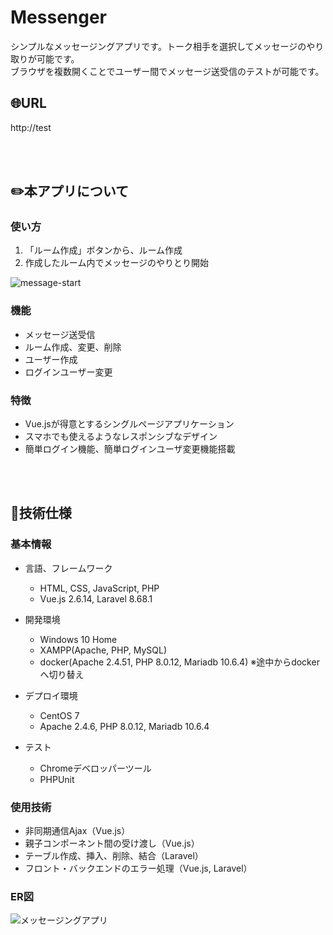 # Messenger
シンプルなメッセージングアプリです。トーク相手を選択してメッセージのやり取りが可能です。<br>
ブラウザを複数開くことでユーザー間でメッセージ送受信のテストが可能です。

## :globe_with_meridians:URL
http://test

<br>
<br>

## :pencil2:本アプリについて

### 使い方
1. 「ルーム作成」ボタンから、ルーム作成
2. 作成したルーム内でメッセージのやりとり開始

![message-start](https://user-images.githubusercontent.com/92190851/140931962-7c1206e8-d395-4e5d-8488-68c76c565aa4.png)

### 機能

- メッセージ送受信
- ルーム作成、変更、削除
- ユーザー作成
- ログインユーザー変更

### 特徴

- Vue.jsが得意とするシングルページアプリケーション
- スマホでも使えるようなレスポンシブなデザイン
- 簡単ログイン機能、簡単ログインユーザ変更機能搭載

<br>
<br>

## :page_facing_up:技術仕様

### 基本情報
- 言語、フレームワーク
    - HTML, CSS, JavaScript, PHP
    - Vue.js 2.6.14, Laravel 8.68.1

- 開発環境
    - Windows 10 Home
    - XAMPP(Apache, PHP, MySQL)
    - docker(Apache 2.4.51, PHP 8.0.12, Mariadb 10.6.4) ※途中からdockerへ切り替え

- デプロイ環境
    - CentOS 7
    - Apache 2.4.6, PHP 8.0.12, Mariadb 10.6.4

- テスト
    - Chromeデベロッパーツール
    - PHPUnit

### 使用技術

- 非同期通信Ajax（Vue.js）
- 親子コンポーネント間の受け渡し（Vue.js）
- テーブル作成、挿入、削除、結合（Laravel）
- フロント・バックエンドのエラー処理（Vue.js, Laravel）

### ER図

![メッセージングアプリ](https://user-images.githubusercontent.com/92190851/141139708-b391d20d-1478-4e65-9962-7d0311096252.png)
